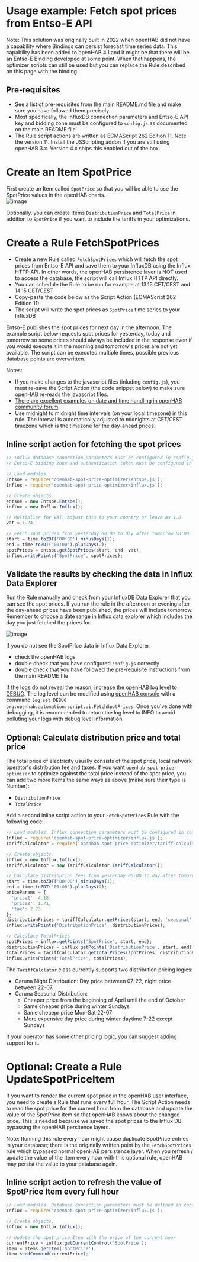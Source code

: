 # Usage example: Fetch spot prices from Entso-E API
Note: This solution was originally built in 2022 when openHAB did not have a capability where Bindings can persist forecast time series data. This capability has been added to openHAB 4.1 and it might be that there will be an Entso-E Binding developed at some point. When that happens, the optimizer scripts can still be used but you can replace the Rule described on this page with the binding. 

## Pre-requisites
- See a list of pre-requisites from the main README.md file and make sure you have followed them precisely.
- Most specifically, the InfluxDB connection parameters and Entso-E API key and bidding zone must be configured to `config.js` as documented on the main README file.
- The Rule script actions are written as ECMAScript 262 Edition 11. Note the version 11. Install the JSScripting addon if you are still using openHAB 3.x. Version 4.x ships this enabled out of the box. 

# Create an Item SpotPrice
First create an Item called `SpotPrice` so that you will be able to use the SpotPrice values in the openHAB charts.  
![image](https://github.com/masipila/openhab-spot-price-optimizer/assets/20110757/60c176cf-c585-4df7-a963-9ad41ec2952c)

Optionally, you can create Items `DistributionPrice` and `TotalPrice` in addition to `SpotPrice` if you want to include the tariffs in your optimizations.

# Create a Rule FetchSpotPrices
- Create a new Rule called `FetchSpotPrices` which will fetch the spot prices from Entso-E API and save them to your InfluxDB using the Influx HTTP API. In other words, the openHAB persistence layer is NOT used to access the database, the script will call Influx HTTP API directly.
- You can schedule the Rule to be run for example at 13.15 CET/CEST and 14.15 CET/CEST
- Copy-paste the code below as the Script Action (ECMAScript 262 Edition 11).
- The script will write the spot prices as `SpotPrice` time series to your InfluxDB
 
Entso-E publishes the spot prices for next day in the afternoon. The example script below requests spot prices for yesterday, today and tomorrow so some prices should always be included in the response even if you would execute it in the morning and tomorrow's prices are not yet available. The script can be executed multiple times, possible previous database points are overwritten.

Notes:
- If you make changes to the javascript files (inluding `config.js`), you must re-save the Script Action (the code snippet below) to make sure openHAB re-reads the javascript files.
- [There are excellent examples on date and time handling in openHAB community forum](https://community.openhab.org/t/working-with-date-times-in-js-scripting-ecmascript-11/138563)
- Use midnight to midnight time intervals (on your local timezone) in this rule. The interval is automatically adjusted to midnights at CET/CEST timezone which is the timezone for the day-ahead prices.

## Inline script action for fetching the spot prices

```Javascript
// Influx database connection parameters must be configured in config.js
// Entso-E bidding zone and authentication token must be configured in config.js

// Load modules.
Entsoe = require('openhab-spot-price-optimizer/entsoe.js');
Influx = require('openhab-spot-price-optimizer/influx.js');

// Create objects.
entsoe = new Entsoe.Entsoe();
influx = new Influx.Influx();

// Multiplier for VAT. Adjust this to your country or leave as 1.0.
vat = 1.24; 

// Fetch spot prices from yesterday 00:00 to day after tomorrow 00:00. Save them as 'SpotPrice'.
start = time.toZDT('00:00').minusDays(1);
end = time.toZDT('00:00').plusDays(2);
spotPrices = entsoe.getSpotPrices(start, end, vat);
influx.writePoints('SpotPrice', spotPrices);
```

## Validate the results by checking the data in Influx Data Explorer
Run the Rule manually and check from your InfluxDB Data Explorer that you can see the spot prices. If you run the rule in the afternoon or evening after the day-ahead prices have been published, the prices will include tomorrow. Remember to choose a date range in Influx data explorer which includes the day you just fetched the prices for.

![image](https://github.com/masipila/openhab-spot-price-optimizer/assets/20110757/fd1e22cf-bb19-4316-a233-f8fd36a3610c)

If you do not see the SpotPrice data in Influx Data Explorer:
- check the openHAB logs
- double check that you have configured `config.js` correctly
- double check that you have followed the pre-requisite instructions from the main README file

If the logs do not reveal the reason, [increase the openHAB log level to DEBUG](https://www.openhab.org/docs/administration/logging.html). The log level can be modified using [openHAB console](https://www.openhab.org/docs/administration/console.html) with a command `log:set DEBUG org.openhab.automation.script.ui.FetchSpotPrices`. Once you've done with debugging, it is recommended to return the log level to INFO to avoid polluting your logs with debug level information. 

## Optional: Calculate distribution price and total price
The total price of electricity usually consists of the spot price, local network operator's distribution fee and taxes. If you want `openhab-spot-price-optimizer` to optimize against the total price instead of the spot price, you can add two more Items the same ways as above (make sure their type is Number):
- `DistributionPrice`
- `TotalPrice`

Add a second inline script action to your `FetchSpotPrices` Rule with the following code:

```Javascript
// Load modules. Influx connection parameters must be configured in config.js
Influx = require('openhab-spot-price-optimizer/influx.js');
TariffCalculator = require('openhab-spot-price-optimizer/tariff-calculator.js'); 

// Create objects.
influx = new Influx.Influx();
tariffCalculator = new TariffCalculator.TariffCalculator(); 

// Calculate distribution fees from yesterday 00:00 to day after tomorrow 00:00.
start = time.toZDT('00:00').minusDays(1);
end = time.toZDT('00:00').plusDays(2);
priceParams = {
  'price1': 4.18,
  'price2': 1.71,
  'tax': 2.73
};
distributionPrices = tariffCalculator.getPrices(start, end, 'seasonal', priceParams);
influx.writePoints('DistributionPrice', distributionPrices);

// Calculate TotalPrices
spotPrices = influx.getPoints('SpotPrice', start, end);
distributionPrices = influx.getPoints('DistributionPrice', start, end);
totalPrices = tariffCalculator.getTotalPrices(spotPrices, distributionPrices);
influx.writePoints('TotalPrice', totalPrices);
```

The `TariffCalclator` class currently supports two distribution pricing logics:
- Caruna Night Distribution: Day price between 07-22, night price between 22-07. 
- Caruna Seasonal Distribution:
  - Cheaper price from the beginning of April until the end of October
  - Same cheaper price during winter Sundays
  - Same cheaepr price Mon-Sat 22-07
  - More expensive day price during winter daytime 7-22 except Sundays    

If your operator has some other pricing logic, you can suggest adding support for it.

# Optional: Create a Rule UpdateSpotPriceItem
If you want to render the current spot price in the openHAB user interface, you need to create a Rule that runs every full hour. The Script Action needs to read the spot price for the current hour from the database and update the value of the SpotPrice item so that openHAB knows about the changed price. This is needed because we saved the spot prices to the Influx DB bypassing the openHAB persitence layers.

Note: Running this rule every hour might cause duplicate SpotPrice entries in your database; there is the originally written point by the `FetchSpotPrices` rule which bypassed normal openHAB persistence layer. When you refresh / update the value of the Item every hour with this optional rule, openHAB may persist the value to your database again.  

## Inline script action to refresh the value of SpotPrice Item every full hour
```Javascript
// Load modules. Database connection parameters must be defined in config.js.
Influx = require('openhab-spot-price-optimizer/influx.js');

// Create objects.
influx = new Influx.Influx();

// Update the spot price Item with the price of the current hour
currentPrice = influx.getCurrentControl('SpotPrice');
item = items.getItem('SpotPrice');
item.sendCommand(currentPrice);
```
